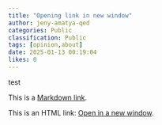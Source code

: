 ```yaml
---
title: "Opening link in new window"
author: jeny-amatya-qed
categories: Public
classification: Public
tags: [opinion,about]
date: 2025-01-13 00:19:04 
likes: 0
---
```


test

This is a [Markdown link](https://example.com).

This is an HTML link: <a href="https://example.com" target="_blank">Open in a new window</a>.
